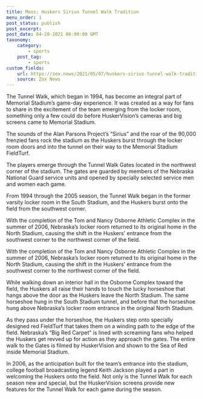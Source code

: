 ```yaml
--- 
title: Moos; Huskers Sirius Tunnel Walk Tradition 
menu_order: 1 
post_status: publish 
post_excerpt: 
post_date: 04-20-2021 06:00:00 GMT
taxonomy: 
    category: 
        - sports  
    post_tag: 
        - sports  
custom_fields: 
    url: https://zox.news/2021/05/07/huskers-sirius-tunnel-walk-tradition/
    source: Zox News  
--- 
```


The Tunnel Walk, which began in 1994, has become an integral part of Memorial Stadium’s game-day experience. It was created as a way for fans to share in the excitement of the team emerging from the locker room, something only a few could do before HuskerVision’s cameras and big screens came to Memorial Stadium.

The sounds of the Alan Parsons Project’s “Sirius” and the roar of the 90,000 frenzied fans rock the stadium as the Huskers burst through the locker room doors and into the tunnel on their way to the Memorial Stadium FieldTurf.


The players emerge through the Tunnel Walk Gates located in the northwest corner of the stadium. The gates are guarded by members of the Nebraska National Guard service units and opened by specially selected service men and women each game.

From 1994 through the 2005 season, the Tunnel Walk began in the former varsity locker room in the South Stadium, and the Huskers burst onto the field from the southwest corner.

With the completion of the Tom and Nancy Osborne Athletic Complex in the summer of 2006, Nebraska’s locker room returned to its original home in the North Stadium, causing the shift in the Huskers’ entrance from the southwest corner to the northwest corner of the field.

With the completion of the Tom and Nancy Osborne Athletic Complex in the summer of 2006, Nebraska’s locker room returned to its original home in the North Stadium, causing the shift in the Huskers’ entrance from the southwest corner to the northwest corner of the field.

While walking down an interior hall in the Osborne Complex toward the field, the Huskers all raise their hands to touch the lucky horseshoe that hangs above the door as the Huskers leave the North Stadium. The same horseshoe hung in the South Stadium tunnel, and before that the horseshoe hung above Nebraska’s locker room entrance in the original North Stadium.


As they pass under the horseshoe, the Huskers step onto specially designed red FieldTurf that takes them on a winding path to the edge of the field. Nebraska’s “Big Red Carpet” is lined with screaming fans who helped the Huskers get revved up for action as they approach the gates. The entire walk to the Gates is filmed by HuskerVision and shown to the Sea of Red inside Memorial Stadium.


In 2006, as the anticipation built for the team’s entrance into the stadium, college football broadcasting legend Keith Jackson played a part in welcoming the Huskers onto the field. Not only is the Tunnel Walk for each season new and special, but the HuskerVision screens provide new features for the Tunnel Walk for each game during the season.
